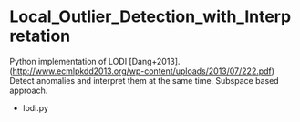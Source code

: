 # Local_Outlier_Detection_with_Interpretation
Python implementation of LODI [Dang+2013]. (http://www.ecmlpkdd2013.org/wp-content/uploads/2013/07/222.pdf)
Detect anomalies and interpret them at the same time.
Subspace based approach.

- lodi.py
  
